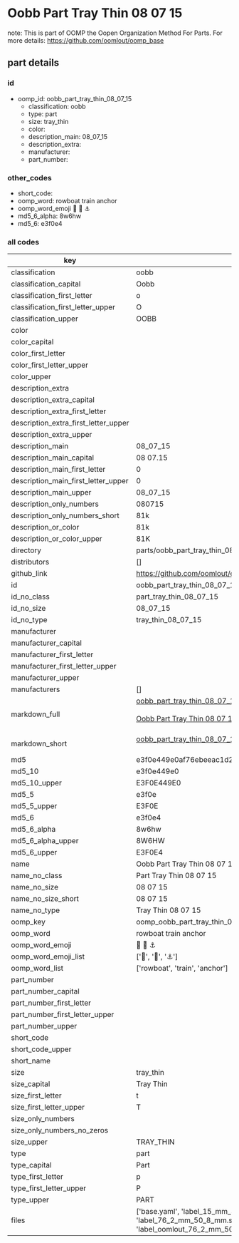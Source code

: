 # Oobb Part Tray Thin 08 07 15  

note: This is part of OOMP the Oopen Organization Method For Parts. For more details: https://github.com/oomlout/oomp_base

##  part details





### id
* oomp_id: oobb_part_tray_thin_08_07_15
  * classification: oobb
  * type: part
  * size: tray_thin
  * color: 
  * description_main: 08_07_15
  * description_extra: 
  * manufacturer: 
  * part_number: 

### other_codes
* short_code: 
* oomp_word: rowboat train anchor
* oomp_word_emoji :rowboat: :train: :anchor:
* md5_6_alpha: 8w6hw
* md5_6: e3f0e4

### all codes 
| key | value |  
| --- | --- |  
| classification | oobb |  
| classification_capital | Oobb |  
| classification_first_letter | o |  
| classification_first_letter_upper | O |  
| classification_upper | OOBB |  
| color |  |  
| color_capital |  |  
| color_first_letter |  |  
| color_first_letter_upper |  |  
| color_upper |  |  
| description_extra |  |  
| description_extra_capital |  |  
| description_extra_first_letter |  |  
| description_extra_first_letter_upper |  |  
| description_extra_upper |  |  
| description_main | 08_07_15 |  
| description_main_capital | 08 07.15 |  
| description_main_first_letter | 0 |  
| description_main_first_letter_upper | 0 |  
| description_main_upper | 08_07_15 |  
| description_only_numbers | 080715 |  
| description_only_numbers_short | 81k |  
| description_or_color | 81k |  
| description_or_color_upper | 81K |  
| directory | parts/oobb_part_tray_thin_08_07_15 |  
| distributors | [] |  
| github_link | https://github.com/oomlout/oomlout_oomp_part_src/tree/main/parts/oobb_part_tray_thin_08_07_15/working |  
| id | oobb_part_tray_thin_08_07_15 |  
| id_no_class | part_tray_thin_08_07_15 |  
| id_no_size | 08_07_15 |  
| id_no_type | tray_thin_08_07_15 |  
| manufacturer |  |  
| manufacturer_capital |  |  
| manufacturer_first_letter |  |  
| manufacturer_first_letter_upper |  |  
| manufacturer_upper |  |  
| manufacturers | [] |  
| markdown_full | [oobb_part_tray_thin_08_07_15](https://github.com/oomlout/oomlout_oomp_part_src/tree/main/parts/oobb_part_tray_thin_08_07_15/working)<br>[](https://github.com/oomlout/oomlout_oomp_part_src/tree/main/parts/oobb_part_tray_thin_08_07_15/working)<br>[Oobb Part Tray Thin 08 07 15](https://github.com/oomlout/oomlout_oomp_part_src/tree/main/parts/oobb_part_tray_thin_08_07_15/working)<br><br> |  
| markdown_short | [oobb_part_tray_thin_08_07_15](https://github.com/oomlout/oomlout_oomp_part_src/tree/main/parts/oobb_part_tray_thin_08_07_15/working)<br><br> |  
| md5 | e3f0e449e0af76ebeeac1d2a0364173b |  
| md5_10 | e3f0e449e0 |  
| md5_10_upper | E3F0E449E0 |  
| md5_5 | e3f0e |  
| md5_5_upper | E3F0E |  
| md5_6 | e3f0e4 |  
| md5_6_alpha | 8w6hw |  
| md5_6_alpha_upper | 8W6HW |  
| md5_6_upper | E3F0E4 |  
| name | Oobb Part Tray Thin 08 07 15 |  
| name_no_class | Part Tray Thin 08 07 15 |  
| name_no_size | 08 07 15 |  
| name_no_size_short | 08 07 15 |  
| name_no_type | Tray Thin 08 07 15 |  
| oomp_key | oomp_oobb_part_tray_thin_08_07_15 |  
| oomp_word | rowboat train anchor |  
| oomp_word_emoji | :rowboat: :train: :anchor: |  
| oomp_word_emoji_list | [':rowboat:', ':train:', ':anchor:'] |  
| oomp_word_list | ['rowboat', 'train', 'anchor'] |  
| part_number |  |  
| part_number_capital |  |  
| part_number_first_letter |  |  
| part_number_first_letter_upper |  |  
| part_number_upper |  |  
| short_code |  |  
| short_code_upper |  |  
| short_name |  |  
| size | tray_thin |  
| size_capital | Tray Thin |  
| size_first_letter | t |  
| size_first_letter_upper | T |  
| size_only_numbers |  |  
| size_only_numbers_no_zeros |  |  
| size_upper | TRAY_THIN |  
| type | part |  
| type_capital | Part |  
| type_first_letter | p |  
| type_first_letter_upper | P |  
| type_upper | PART |  
| files | ['base.yaml', 'label_15_mm_30_mm.pdf', 'label_15_mm_30_mm.svg', 'label_76_2_mm_50_8_mm.pdf', 'label_76_2_mm_50_8_mm.svg', 'label_oomlout_76_2_mm_50_8_mm.pdf', 'label_oomlout_76_2_mm_50_8_mm.svg', 'readme.md', 'working.json', 'working.yaml'] |  
